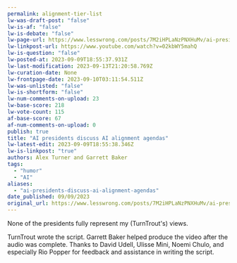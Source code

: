 ```yaml
---
permalink: alignment-tier-list
lw-was-draft-post: "false"
lw-is-af: "false"
lw-is-debate: "false"
lw-page-url: https://www.lesswrong.com/posts/7M2iHPLaNzPNXHuMv/ai-presidents-discuss-ai-alignment-agendas
lw-linkpost-url: https://www.youtube.com/watch?v=02kbWY5mahQ
lw-is-question: "false"
lw-posted-at: 2023-09-09T18:55:37.931Z
lw-last-modification: 2023-09-13T21:20:58.769Z
lw-curation-date: None
lw-frontpage-date: 2023-09-10T03:11:54.511Z
lw-was-unlisted: "false"
lw-is-shortform: "false"
lw-num-comments-on-upload: 23
lw-base-score: 218
lw-vote-count: 115
af-base-score: 67
af-num-comments-on-upload: 0
publish: true
title: "AI presidents discuss AI alignment agendas"
lw-latest-edit: 2023-09-09T18:55:38.346Z
lw-is-linkpost: "true"
authors: Alex Turner and Garrett Baker
tags: 
  - "humor"
  - "AI"
aliases: 
  - "ai-presidents-discuss-ai-alignment-agendas"
date_published: 09/09/2023
original_url: https://www.lesswrong.com/posts/7M2iHPLaNzPNXHuMv/ai-presidents-discuss-ai-alignment-agendas
---
```

None of the presidents fully represent my (TurnTrout's) views.

TurnTrout wrote the script. Garrett Baker helped produce the video after the audio was complete. Thanks to David Udell, Ulisse Mini, Noemi Chulo, and especially Rio Popper for feedback and assistance in writing the script.